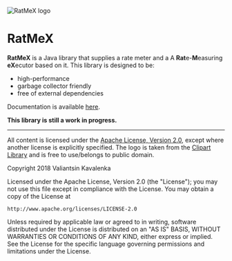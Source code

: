 ![RatMeX logo](https://stincmale.github.io/ratmex/logo-small.png)
# RatMeX
**RatMeX** is a Java library that supplies a rate meter and a A **Rat**e-**M**easuring **eX**ecutor based on it. This library is designed to be:
* high-performance
* garbage collector friendly
* free of external dependencies

Documentation is available [here](https://github.com/stIncMale/ratmex/wiki).

**This library is still a work in progress.**

***

All content is licensed under the [Apache License, Version 2.0](http://www.apache.org/licenses/LICENSE-2.0), except where another license is explicitly specified.
The logo is taken from the [Clipart Library](http://clipart-library.com/clipart/3099.htm) and is free to use/belongs to public domain.

Copyright 2018 Valiantsin Kavalenka

Licensed under the Apache License, Version 2.0 (the "License");
you may not use this file except in compliance with the License.
You may obtain a copy of the License at

    http://www.apache.org/licenses/LICENSE-2.0

Unless required by applicable law or agreed to in writing, software
distributed under the License is distributed on an "AS IS" BASIS,
WITHOUT WARRANTIES OR CONDITIONS OF ANY KIND, either express or implied.
See the License for the specific language governing permissions and
limitations under the License.